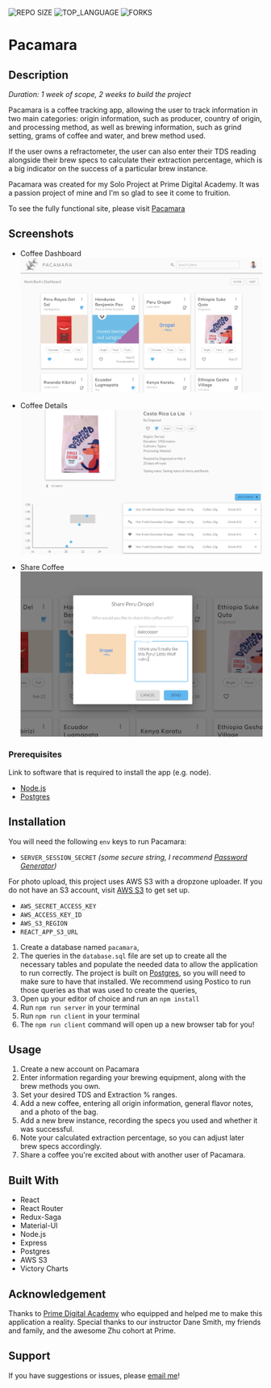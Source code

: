 ![REPO SIZE](https://img.shields.io/github/repo-size/scottbromander/the_marketplace.svg?style=flat-square)
![TOP_LANGUAGE](https://img.shields.io/github/languages/top/scottbromander/the_marketplace.svg?style=flat-square)
![FORKS](https://img.shields.io/github/forks/scottbromander/the_marketplace.svg?style=social)

# Pacamara

## Description

_Duration: 1 week of scope, 2 weeks to build the project_

Pacamara is a coffee tracking app, allowing the user to track information in two
main categories: origin information, such as producer, country of origin, and processing method,
as well as brewing information, such as grind setting, grams of coffee and water,
and brew method used.

If the user owns a refractometer, the user can also enter their TDS reading alongside their brew
specs to calculate their extraction percentage, which is a big indicator on the success of a 
particular brew instance.

Pacamara was created for my Solo Project at Prime Digital Academy. It was a passion project of 
mine and I'm so glad to see it come to fruition.

To see the fully functional site, please visit [Pacamara](https://quiet-forest-05735.herokuapp.com/)

## Screenshots

- Coffee Dashboard
![dashboard](documentation/images/dashboard.png)

- Coffee Details
![coffee-details](documentation/images/coffee-details.png)

- Share Coffee
![share-coffee](documentation/images/share-coffee.png)


### Prerequisites

Link to software that is required to install the app (e.g. node).

- [Node.js](https://nodejs.org/en/)
- [Postgres](https://www.postgresql.org/)

## Installation

You will need the following `env` keys to run Pacamara:
- `SERVER_SESSION_SECRET` _(some secure string, I recommend [Password Generator](https://passwordsgenerator.net/))_

For photo upload, this project uses AWS S3 with a dropzone uploader. If you do not have an S3 account,
visit [AWS S3](https://aws.amazon.com/s3/getting-started/) to get set up.
- `AWS_SECRET_ACCESS_KEY`
- `AWS_ACCESS_KEY_ID`
- `AWS_S3_REGION`
- `REACT_APP_S3_URL`

1. Create a database named `pacamara`,
2. The queries in the `database.sql` file are set up to create all the necessary tables and populate the needed data to allow the application to run correctly. The project is built on [Postgres](https://www.postgresql.org/download/), so you will need to make sure to have that installed. We recommend using Postico to run those queries as that was used to create the queries, 
3. Open up your editor of choice and run an `npm install`
4. Run `npm run server` in your terminal
5. Run `npm run client` in your terminal
6. The `npm run client` command will open up a new browser tab for you!

## Usage

1. Create a new account on Pacamara
2. Enter information regarding your brewing equipment, along with the brew methods you own.
3. Set your desired TDS and Extraction % ranges.
4. Add a new coffee, entering all origin information, general flavor notes, and a photo of the bag.
5. Add a new brew instance, recording the specs you used and whether it was successful.
6. Note your calculated extraction percentage, so you can adjust later brew specs accordingly.
7. Share a coffee you're excited about with another user of Pacamara.


## Built With

- React
- React Router
- Redux-Saga
- Material-UI
- Node.js
- Express
- Postgres
- AWS S3
- Victory Charts

## Acknowledgement
Thanks to [Prime Digital Academy](www.primeacademy.io) who equipped and helped me to make this application a reality. Special thanks to our instructor Dane Smith, my friends and family,
and the awesome Zhu cohort at Prime.

## Support
If you have suggestions or issues, please [email me](kevinmburk@gmail.com)!